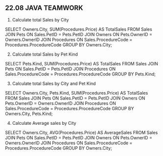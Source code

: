 ## 22.08 JAVA TEAMWORK


1. Calculate total Sales by City

SELECT Owners.City, SUM(Procedures.Price) AS TotalSales
FROM Sales
JOIN Pets ON Sales.PetID = Pets.PetID
JOIN Owners ON Pets.OwnerID = Owners.OwnerID
JOIN Procedures ON Sales.ProcedureCode = Procedures.ProcedureCode
GROUP BY Owners.City;

2. Calculate total Sales by Pet Kind

SELECT Pets.Kind, SUM(Procedures.Price) AS TotalSales
FROM Sales
JOIN Pets ON Sales.PetID = Pets.PetID
JOIN Procedures ON Sales.ProcedureCode = Procedures.ProcedureCode
GROUP BY Pets.Kind;

3. Calculate total Sales by City and Pet Kind

SELECT Owners.City, Pets.Kind, SUM(Procedures.Price) AS TotalSales
FROM Sales
JOIN Pets ON Sales.PetID = Pets.PetID
JOIN Owners ON Pets.OwnerID = Owners.OwnerID
JOIN Procedures ON Sales.ProcedureCode = Procedures.ProcedureCode
GROUP BY Owners.City, Pets.Kind;

4. Calculate Average sales by City

SELECT Owners.City, AVG(Procedures.Price) AS AverageSales
FROM Sales
JOIN Pets ON Sales.PetID = Pets.PetID
JOIN Owners ON Pets.OwnerID = Owners.OwnerID
JOIN Procedures ON Sales.ProcedureCode = Procedures.ProcedureCode
GROUP BY Owners.City;
